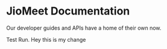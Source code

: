 # JioMeet Documentation

Our developer guides and APIs have a home of their own now.

Test Run. Hey this is my change
<!--stackedit_data:
eyJoaXN0b3J5IjpbLTIwMjgyMTgyODksMTkzNDg5NTQ5OSwtMj
A3NzYwOTU4OSwtMTM0MDE0MzA1MywyMDM3ODM0MzcwLC0xNjI4
NTg2MDM2LDQ0ODM0NzE2MiwzMDIzMzMwMDQsNDM2MTcwMjAyXX
0=
-->
